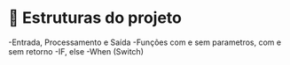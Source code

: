 # :hammer: Estruturas do projeto

-Entrada, Processamento e Saída
-Funções com e sem parametros, com e sem retorno
-IF, else
-When (Switch)
